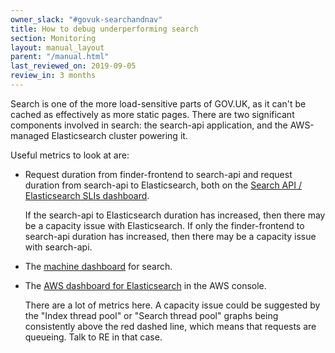 ```yaml
---
owner_slack: "#govuk-searchandnav"
title: How to debug underperforming search
section: Monitoring
layout: manual_layout
parent: "/manual.html"
last_reviewed_on: 2019-09-05
review_in: 3 months
---
```


Search is one of the more load-sensitive parts of GOV.UK, as it can't be cached as effectively as more static pages.  There are two significant components involved in search: the search-api application, and the AWS-managed Elasticsearch cluster powering it.

Useful metrics to look at are:

- Request duration from finder-frontend to search-api and request duration from search-api to Elasticsearch, both on the [Search API / Elasticsearch SLIs dashboard](https://grafana.blue.production.govuk.digital/dashboard/file/search_api_elasticsearch.json?orgId=1).

    If the search-api to Elasticsearch duration has increased, then there may be a capacity issue with Elasticsearch.  If only the finder-frontend to search-api duration has increased, then there may be a capacity issue with search-api.

- The [machine dashboard](https://grafana.blue.production.govuk.digital/dashboard/file/machine.json?refresh=1m&orgId=1) for search.

- The [AWS dashboard for Elasticsearch](https://eu-west-1.console.aws.amazon.com/es/home?region=eu-west-1#domain:resource=blue-elasticsearch5-domain;action=dashboard) in the AWS console.

    There are a lot of metrics here.  A capacity issue could be suggested by the "Index thread pool" or "Search thread pool" graphs being consistently above the red dashed line, which means that requests are queueing.  Talk to RE in that case.

